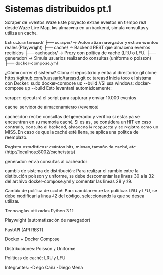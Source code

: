 # Sistemas distribuidos pt.1
Scraper de Eventos Waze
Este proyecto extrae eventos en tiempo real desde Waze Live Map, los almacena en un backend, simula consultas y utiliza un cache.

Estructura
tareasd/ ├── scraper/ → Automatiza navegador y extrae eventos reales (Playwright) ├── cache/ → Backend REST que almacena eventos recibidos ├── cacheador/ → Proxy con política de caché (LRU o LFU) ├── generador/ → Simula usuarios realizando consultas (uniforme o poisson) ├── docker-compose.yml

¿Cómo correr el sistema?
Clona el repositorio y entra al directorio:
  git clone https://github.com/tuusuario/tareasd.git
  cd tareasd
Inicia todo el sistema con Docker:
  sudo docker-compose up --build
  //Si usa windows: docker-compose up --build
Esto levantará automáticamente: 

scraper: ejecutará el script para capturar y enviar 10.000 eventos

cache: servidor de almacenamiento (/eventos)

cacheador: recibe consultas del generador y verifica si estas ya se encuentran en su memoria caché. Si es así, se considera un HIT en caso contrario, consulta al backend, almacena la respuesta y se registra como un MISS. En caso de que la caché esté llena, se aplica una política de reemplazo.

Registra estadísticas: cuántos hits, misses, tamaño de caché, etc. (http://localhost:8002/cache/stats)

generador: envía consultas al cacheador 

cambio de sistema de distribución: Para realizar el cambio entre la distibución poisson y uniforme, se debe descomentar las lineas 30 a la 32 del archivo docker-compose.yml y comentar las lineas 28 y 29.

Cambio de política de caché: Para cambiar entre las políticas LRU y LFU, se debe modificar la línea 42 del código, seleccionando la que se desea utilizar.

Tecnologías utilizadas
Python 3.12

Playwright (automatización de navegador)

FastAPI (API REST)

Docker + Docker Compose
   
Distribuciones: Poisson y Uniforme

Políticas de caché: LRU y LFU

Integrantes: -Diego Caña
             -Diego Mena
